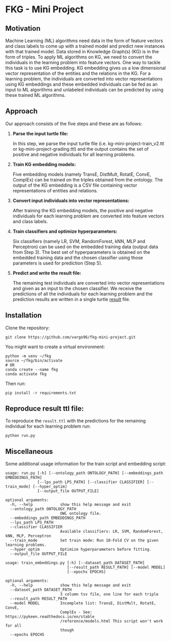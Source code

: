 # FKG - Mini Project

## Motivation 

Machine Learning (ML) algorithms need data in the form of feature vectors and class labels to come up with a trained model and predict new instances with that trained model. 
Data stored in Knowledge Graph(s) (KG) is in the form of triples. 
To apply ML algorithms on KG, we need to convert the individuals in the learning problem into feature vectors. 
One way to tackle this task is to use KG embedding. 
KG embedding gives us a low dimensional vector representation of the entities and the relations in the KG.
For a learning problem, the individuals are converted into vector representations using KG embeddings and these embedded individuals can be fed as an input to ML algorithms and unlabeled individuals can be predicted by using these trained ML algorithms.

## Approach 

Our approach consists of the five steps and these are as follows:

1. **Parse the input turtle file:**
    
    In this step, we parse the input turtle file (i.e. kg-mini-project-train_v2.ttl or kg-mini-project-grading.ttl) and the output contains the set of positive and negative individuals for all learning problems.
   

2. **Train KG embedding models:**
   
   Five embedding models (namely TransE, DistMult, RotatE, ConvE, ComplEx) can be trained on the triples obtained from the ontology. The output of the KG embedding is a CSV file containing vector representations of entities and relations.
   

3. **Convert input individuals into vector representations:**
   
    After training the KG embedding models, the positive and negative individuals for each learning problem are converted into feature vectors and class labels.
   

4. **Train classifiers and optimize hyperparameters:**
   
   Six classifiers (namely LR, SVM, RandomForest, kNN, MLP and Perceptron) can be used on the embedded training data (output data from Step 3).
   The best set of hyperparameters is obtained on the embedded training data and the chosen classifier using those parameters is used for prediction (Step 5).
   

5. **Predict and write the result file:**

   The remaining test individuals are converted into vector representations and given as an input to the chosen classifier. 
   We receive the predictions of all the individuals for each learning problem and the prediction results are written in a single turtle [result](result.ttl) file.

## Installation
Clone the repository:

```
git clone https://github.com/vargo96/fkg-mini-project.git
```
You might want to create a virtual environment:
```
python -m venv ~/fkg
source ~/fkg/bin/activate
# OR
conda create --name fkg
conda activate fkg
```
Then run:
```
pip install -r requirements.txt
```

## Reproduce result ttl file:
To reproduce the ```result.ttl``` with the predictions for the remaining individual for each learning problem run:
```
python run.py
```

## Miscellaneous
Some additional usage information for the train script and embedding script:

```
usage: run.py [-h] [--ontology_path ONTOLOGY_PATH] [--embeddings_path EMBEDDINGS_PATH]
              [--lps_path LPS_PATH] [--classifier CLASSIFIER] [--train_mode] [--hyper_optim]
              [--output_file OUTPUT_FILE]

optional arguments:
  -h, --help            show this help message and exit
  --ontology_path ONTOLOGY_PATH
                        OWL ontology file.
  --embeddings_path EMBEDDINGS_PATH
  --lps_path LPS_PATH
  --classifier CLASSIFIER
                        Available classifiers: LR, SVM, RandomForest, kNN, MLP, Perceptron
  --train_mode          Set train mode: Run 10-Fold CV on the given learning problems.
  --hyper_optim         Optimize hyperparameters before fitting.
  --output_file OUTPUT_FILE
```

```
usage: train_embeddings.py [-h] [--dataset_path DATASET_PATH]
                           [--result_path RESULT_PATH] [--model MODEL]
                           [--epochs EPOCHS]

optional arguments:
  -h, --help            show this help message and exit
  --dataset_path DATASET_PATH
                        3 column tsv file, one line for each triple
  --result_path RESULT_PATH
  --model MODEL         Incomplete list: TransE, DistMult, RotatE, ConvE,
                        ComplEx - See: https://pykeen.readthedocs.io/en/stable
                        /reference/models.html This script won't work for all
                        though
  --epochs EPOCHS
```
